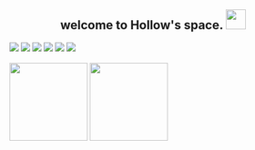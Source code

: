 <h2 align="center">  welcome to Hollow's space. <img src="https://media.giphy.com/media/WUlplcMpOCEmTGBtBW/giphy.gif" width="35"></h2>
<!-- shields.io 图标 系统图标插件 -->
<div align="left">
<img src="https://img.shields.io/badge/-GitHub-pink?style=flat-square&logo=github">
<img src="https://img.shields.io/badge/-IntelliJ%20IDEA-000000?style=flat-square&logo=IntelliJ%20IDEA">
<img src="https://img.shields.io/badge/-Git-f05032?style=flat-square&logo=Git&logoColor=white">
<img src="https://img.shields.io/badge/Linux-FCC624?style=style=flat-square&logo=linux&logoColor=black">
<img src="https://img.shields.io/badge/-Visual%20Studio%20Code-007acc?style=flat-square&logo=Visual%20Studio%20Code">
<img src="https://img.shields.io/badge/-Ubuntu-e95420?style=flat-square&logo=ubuntu&logoColor=white">
</div>
</br>
<!-- 更新频率  -->
<div align="left">
<img height="137px" src="https://github-readme-stats.vercel.app/api?username=xisqiu&hide_title=true&hide_border=true&show_icons=trueline_height=21&text_color=000&icon_color=000&bg_color=0,ea6161,ffc64d,fffc4d,52fa5a&theme=graywhite" />
  <img height="137px" src="https://github-readme-stats.vercel.app/api/top-langs/?username=xisqiu&hide_title=true&hide_border=true&layout=compact&langs_count=6&text_color=000&icon_color=fff&bg_color=0,52fa5a,4dfcff,c64dff&theme=graywhite" />
</div>
</div>
